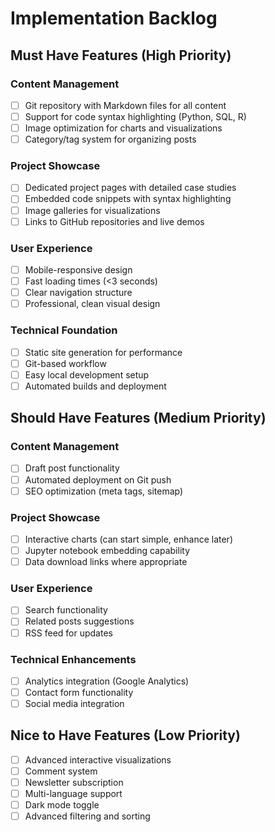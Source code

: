 # Implementation Backlog

## Must Have Features (High Priority)

### Content Management
- [ ] Git repository with Markdown files for all content
- [ ] Support for code syntax highlighting (Python, SQL, R)
- [ ] Image optimization for charts and visualizations
- [ ] Category/tag system for organizing posts

### Project Showcase
- [ ] Dedicated project pages with detailed case studies
- [ ] Embedded code snippets with syntax highlighting
- [ ] Image galleries for visualizations
- [ ] Links to GitHub repositories and live demos

### User Experience
- [ ] Mobile-responsive design
- [ ] Fast loading times (<3 seconds)
- [ ] Clear navigation structure
- [ ] Professional, clean visual design

### Technical Foundation
- [ ] Static site generation for performance
- [ ] Git-based workflow
- [ ] Easy local development setup
- [ ] Automated builds and deployment

## Should Have Features (Medium Priority)

### Content Management
- [ ] Draft post functionality
- [ ] Automated deployment on Git push
- [ ] SEO optimization (meta tags, sitemap)

### Project Showcase
- [ ] Interactive charts (can start simple, enhance later)
- [ ] Jupyter notebook embedding capability
- [ ] Data download links where appropriate

### User Experience
- [ ] Search functionality
- [ ] Related posts suggestions
- [ ] RSS feed for updates

### Technical Enhancements
- [ ] Analytics integration (Google Analytics)
- [ ] Contact form functionality
- [ ] Social media integration

## Nice to Have Features (Low Priority)

- [ ] Advanced interactive visualizations
- [ ] Comment system
- [ ] Newsletter subscription
- [ ] Multi-language support
- [ ] Dark mode toggle
- [ ] Advanced filtering and sorting